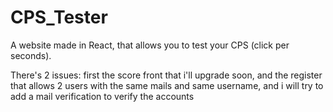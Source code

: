 # CPS_Tester
A website made in React, that allows you to test your CPS (click per seconds).

There's 2 issues: first the score front that i'll upgrade soon, and the register that allows 2 users with the same mails and same username, and i will try to add a mail verification to verify the accounts
